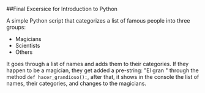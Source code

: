 ##Final Excersice for Introduction to Python

A simple Python script that categorizes a list of famous people into three groups:
- Magicians
- Scientists
- Others

It goes through a list of names and adds them to their categories. If they happen to be a magician, they get added a pre-string: "El gran "
through the method `def hacer_grandioso():`, after that, it shows in the console the list of names, their categories, and changes to the magicians.
